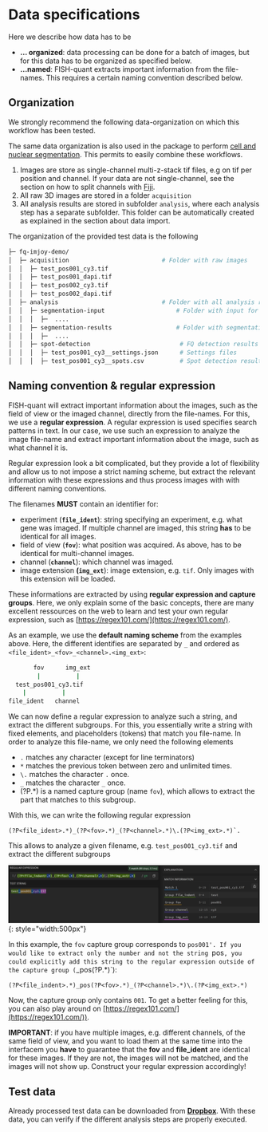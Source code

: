 # Data specifications

Here we describe how data has to be

* **... organized**: data processing can be done for a batch of images, but for this data has to be organized as specified below.
* **...named**: FISH-quant extracts important information from the file-names. This requires a certain naming convention described below. 

## Organization

We strongly recommend the following data-organization on which this workflow has been tested. 

The same data organization is also used in the package to perform [cell and nuclear segmentation](https://github.com/fish-quant/segmentation/). This permits to easily combine these workflows.

1. Images are store as single-channel multi-z-stack tif files, e.g on tif per position and channel. If your data are not single-channel, see the section on how to split channels with [Fiji](fiji-split-channels.md).
2. All raw 3D images are stored in a folder `acquisition`
3. All analysis results are stored in subfolder `analysis`, where each analysis step has a separate subfolder. This folder can be automatically created as explained in the section about data import.

The organization of the provided test data is the following

``` bash
├─ fq-imjoy-demo/
│  ├─ acquisition                          # Folder with raw images
│  │  ├─ test_pos001_cy3.tif
│  │  ├─ test_pos001_dapi.tif
│  │  ├─ test_pos002_cy3.tif
│  │  ├─ test_pos002_dapi.tif
│  ├─ analysis                             # Folder with all analysis results
│  │  ├─ segmentation-input                    # Folder with input for segmentation
│  │  │  ├─  ....
│  │  ├─ segmentation-results                  # Folder with segmentation results 
│  │  │  ├─  ....
│  │  ├─ spot-detection                         # FQ detection results
│  │  │  ├─ test_pos001_cy3__settings.json      # Settings files
│  │  │  ├─ test_pos001_cy3__spots.csv          # Spot detection results 

```

## Naming convention & regular expression

FISH-quant will extract important information about the images, such as the field of view or the imaged channel, directly from the file-names. 
For this, we use a **regular expression**. A regular expression is used specifies search patterns in text. In our case, we use such an expression
to analyze the image file-name and extract important information about the image, such as what channel it is.  

Regular expression look a bit complicated, but they provide a lot of flexibility and allow us to not impose a strict naming scheme, but extract
the relevant information with these expressions and thus process images with with different naming conventions.

The filenames **MUST** contain an identifier for:

* experiment (**`file_ident`**): string specifying an experiment, e.g. what gene was imaged. If multiple channel are imaged, this string **has** to be identical for all images.
* field of view (**`fov`**): what position was acquired. As above, has to be identical for multi-channel images.
* channel (**`channel`**): which channel was imaged.
* image extension **(`img_ext`**): image extension, e.g. `tif`. Only images with this extension will be loaded.

These informations are extracted by using **regular expression and capture groups**. Here, we only explain some of the basic concepts, there are many 
excellent ressources on the web to learn and test your own regular expression, such as [https://regex101.com/](https://regex101.com/).

As an example, we use the **default naming scheme** from the examples above. Here, the different identifies are separated by `_` and ordered as `<file_ident>_<fov>_<channel>.<img_ext>`:

``` bash
       fov      img_ext
        |          |
  test_pos001_cy3.tif
    |          |
file_ident   channel
```

We can now define a regular expression to analyze such a string, and extract the different subgroups. For this, you essentially write a string with fixed elements, and placeholders (tokens)
that match you file-name. In order to analyze this file-name, we only need the following elements

* `.` matches any character (except for line terminators)
* `*` matches the previous token between zero and unlimited times.
* `\.` matches the character `.` once.
* `_` matches the character `_` once.
* (?P<fov>.*) is a named capture group (name `fov`), which allows to extract the part that matches to this subgroup. 

With this, we can write the following regular expression 
```regexp
(?P<file_ident>.*)_(?P<fov>.*)_(?P<channel>.*)\.(?P<img_ext>.*)`.
```

This allows to analyze a given filename, e.g. `test_pos001_cy3.tif` and extract the different subgroups

![reg-exp-example1.png](img/reg-exp-example1.png){: style="width:500px"}

In this example, the `fov` capture group corresponds to `pos001'. If you would like to extract only the number and not
the string `pos`, you could explicitly add this string to the regular expression outside of the capture group (`_pos(?P<fov>.*)`):

```regexp
(?P<file_indent>.*)_pos(?P<fov>.*)_(?P<channel>.*)\.(?P<img_ext>.*)
```

Now, the capture group only contains `001`. To get a better feeling for this, you can also play around
on [https://regex101.com/](https://regex101.com/)).

__IMPORTANT__: if you have multiple images, e.g. different channels, of the same field of view, and you want to load them at the same
time into the interfacem you **have** to guarantee that the **fov** and **file_ident** are identical for these images. If they are not, 
the images will not be matched, and the images will not show up. Construct your regular expression accordingly!

## Test data

Already processed test data can be downloaded from [**Dropbox**](https://www.dropbox.com/sh/yr1s5olqwkvyx0i/AADH0QQtdNuWWq7z9wgQpLiOa?dl=0). With these data, you can verify if the different analysis steps are properly executed.
